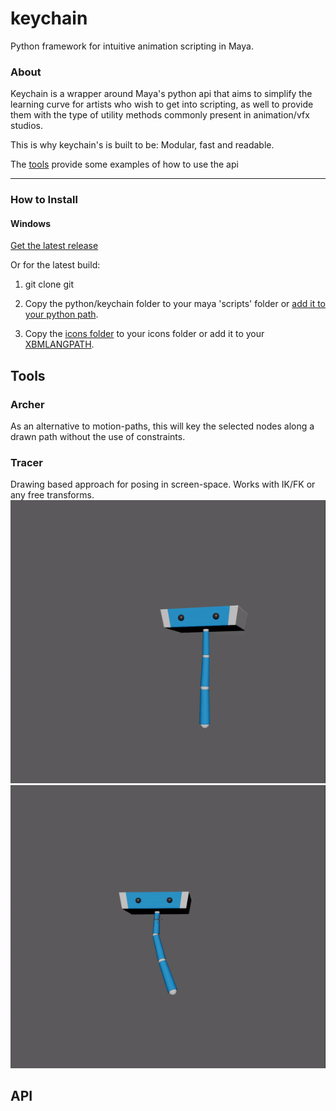 # keychain
Python framework for intuitive animation scripting in Maya.


### About ###

Keychain is a wrapper around Maya's python api that aims to simplify
the learning curve for artists who wish to get into scripting, as well to
provide them with the type of utility methods commonly present in
animation/vfx studios.

This is why keychain's is built to be: Modular, fast and readable.

The [tools](python/keychain/tools) provide
some examples of how to use the api

_______


### How to Install ###
#### Windows ####
[Get the latest release](releases)

Or for the latest build:
1. git clone git

2. Copy the python/keychain folder to your maya 'scripts' folder or
[add it to your python path](https://knowledge.autodesk.com/support/maya/learn-explore/caas/CloudHelp/cloudhelp/2016/ENU/Maya/files/GUID-C0F27A50-3DD6-454C-A4D1-9E3C44B3C990-htm.html).

3. Copy the [icons folder](icons) to your
icons folder or add it to your [XBMLANGPATH](https://knowledge.autodesk.com/support/maya/learn-explore/caas/CloudHelp/cloudhelp/2016/ENU/Maya/files/GUID-228CCA33-4AFE-4380-8C3D-18D23F7EAC72-htm.html).


## Tools ##
### Archer ###
As an alternative to motion-paths, this will key the selected nodes along a drawn path without the use of constraints.  

### Tracer ###
Drawing based approach for posing in screen-space. Works with IK/FK or any free transforms.
![tracer_1](docs/images/tracer_1.gif)
![tracer_2](docs/images/tracer_2.gif)

## API ##
